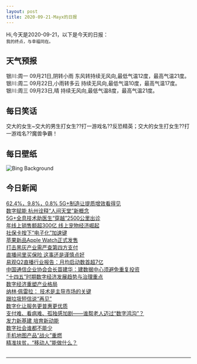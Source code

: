 ```yaml
---
layout: post
title: 2020-09-21-Mayx的日报
---
```


Hi,今天是2020-09-21，以下是今天的日报：<br><small>
我的终点，与幸福同在。</small><!--more-->
## 天气预报
银川:周一 09月21日,阴转小雨 东风转持续无风向,最低气温12度，最高气温21度。<br>银川:周二 09月22日,小雨转多云 持续无风向,最低气温10度，最高气温17度。<br>银川:周三 09月23日,晴 持续无风向,最低气温8度，最高气温21度。
## 每日笑话
交大的女生~交大的男生打女生??打一游戏名??反恐精英；交大的女生打女生??打一游戏名??魔兽争霸！
## 每日壁纸
![Bing Background](https://cn.bing.com/th?id=OHR.MontereyPup_EN-US2187059694_1920x1080.jpg&rf=LaDigue_1920x1080.jpg&pid=hp "Sea otter mother and newborn pup in Monterey Bay, California (© Suzi Eszterhas/Minden Pictures)")
## 今日新闻

[62.4%，9.8%，0.8% 5G+制造让提质增效看得见](http://it.people.com.cn/n1/2020/0921/c1009-31868991.html)   
[数字赋能 杭州诠释“人间天堂”新概念](http://it.people.com.cn/n1/2020/0921/c1009-31868377.html)   
[5G+全息技术助医生“穿越”2500公里出诊](http://it.people.com.cn/n1/2020/0921/c1009-31868380.html)   
[年线上销售额超300亿 线上宠物经济崛起](http://it.people.com.cn/n1/2020/0921/c1009-31868593.html)   
[社保卡按下“电子化”加速键](http://it.people.com.cn/n1/2020/0921/c1009-31868590.html)   
[苹果新品Apple Watch正式发售](http://it.people.com.cn/n1/2020/0921/c1009-31868454.html)   
[打击黑灰产业需严查第四方支付](http://it.people.com.cn/n1/2020/0921/c1009-31868470.html)   
[直播间里买保险 这事还是谨慎点好](http://it.people.com.cn/n1/2020/0921/c1009-31868483.html)   
[易观Q2直播行业报告：月均启动数首超7亿](http://it.people.com.cn/n1/2020/0921/c1009-31868506.html)   
[中国通信企业协会会长苗建华：建数据中心须避免重复投资](http://it.people.com.cn/n1/2020/0921/c1009-31868508.html)   
[“十四五”时期数字经济发展趋势与治理重点](http://it.people.com.cn/n1/2020/0921/c1009-31868549.html)   
[数字经济重塑产业格局](http://it.people.com.cn/n1/2020/0921/c1009-31868402.html)   
[纳林·佩雷拉： 技术是主导市场的关键](http://it.people.com.cn/n1/2020/0921/c1009-31868592.html)   
[跟垃圾短信说“再见”](http://it.people.com.cn/n1/2020/0921/c1009-31868591.html)   
[数字化让服务更普惠更优质](http://it.people.com.cn/n1/2020/0921/c1009-31868409.html)   
[支付难、看病难、孤独感加剧——谁帮老人迈过“数字鸿沟”？](http://it.people.com.cn/n1/2020/0921/c1009-31868588.html)   
[发力新基建 培育新动能](http://it.people.com.cn/n1/2020/0921/c1009-31868583.html)   
[数字社会谁都不能少](http://it.people.com.cn/n1/2020/0921/c1009-31868589.html)   
[手机地图产品“战火”重燃](http://it.people.com.cn/n1/2020/0921/c1009-31868559.html)   
[精准扶贫，“移动人”能做什么？](http://it.people.com.cn/n1/2020/0921/c1009-31868557.html)   
<br />

***

<small></small>
